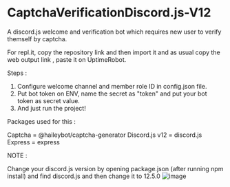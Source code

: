 # CaptchaVerificationDiscord.js-V12
A discord.js welcome and verification bot which requires new user to verify themself by captcha.

For repl.it, copy the repository link and then import it and as usual copy the web output link , paste it on UptimeRobot.

Steps :

1. Configure welcome channel and member role ID in config.json file.
2. Put bot token on ENV, name the secret as "token" and put your bot token as secret value.
3. And just run the project!

Packages used for this :

Captcha = @haileybot/captcha-generator
Discord.js v12 = discord.js
Express = express

NOTE :

Change your discord.js version by opening package.json (after running npm install) and find discord.js and then change it to 12.5.0
![image](https://user-images.githubusercontent.com/80314385/152342365-9f4e450c-e415-4f7d-a328-d620dd62feb5.png)
